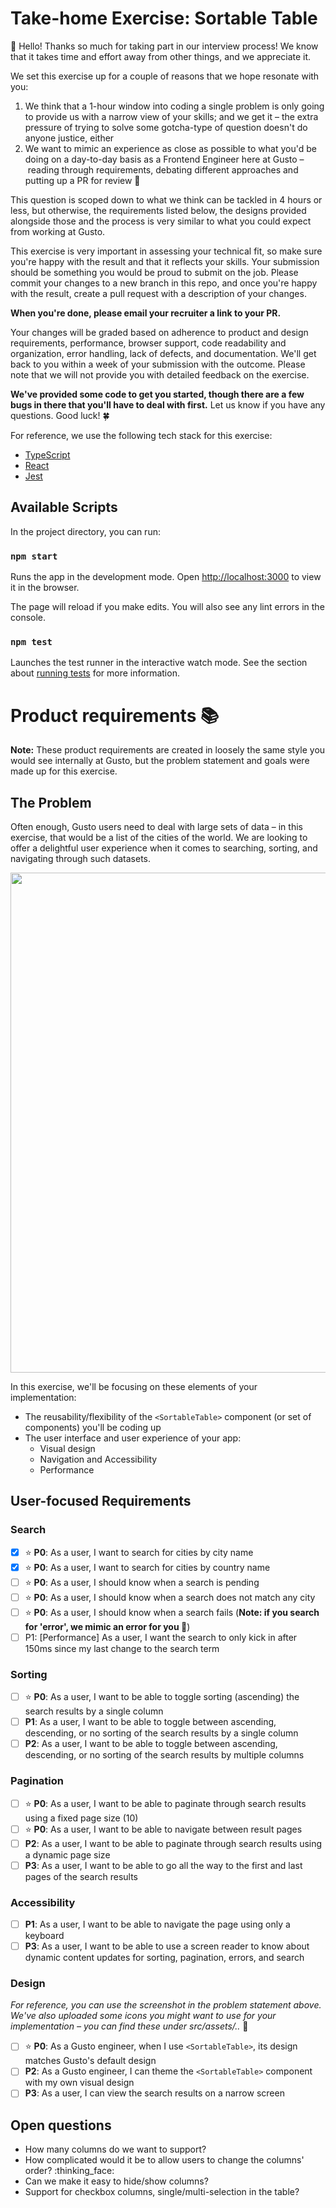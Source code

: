 # Take-home Exercise: Sortable Table

👋 Hello! Thanks so much for taking part in our interview process! We know that it takes time and effort away from other things, and we appreciate it.

We set this exercise up for a couple of reasons that we hope resonate with you:
1. We think that a 1-hour window into coding a single problem is only going to provide us with a narrow view of your skills; and we get it – the extra pressure of trying to solve some gotcha-type of question doesn't do anyone justice, either
2. We want to mimic an experience as close as possible to what you'd be doing on a day-to-day basis as a Frontend Engineer here at Gusto – reading through requirements, debating different approaches and putting up a PR for review 🙌

This question is scoped down to what we think can be tackled in 4 hours or less, but otherwise, the requirements listed below, the designs provided alongside those and the process is very similar to what you could expect from working at Gusto.

This exercise is very important in assessing your technical fit, so make sure you're happy with the result and that it reflects your skills. Your submission should be something you would be proud to submit on the job. Please commit your changes to a new branch in this repo, and once you're happy with the result, create a pull request with a description of your changes.

**When you're done, please email your recruiter a link to your PR.**

Your changes will be graded based on adherence to product and design requirements, performance, browser support, code readability and organization, error handling, lack of defects, and documentation. We'll get back to you within a week of your submission with the outcome. Please note that we will not provide you with detailed feedback on the exercise.

**We've provided some code to get you started, though there are a few bugs in there that you'll have to deal with first.** Let us know if you have any questions. Good luck! 🍀

For reference, we use the following tech stack for this exercise:
* [TypeScript](https://www.typescriptlang.org)
* [React](https://reactjs.org)
* [Jest](https://jestjs.io)

## Available Scripts

In the project directory, you can run:

### `npm start`

Runs the app in the development mode.
Open [http://localhost:3000](http://localhost:3000) to view it in the browser.

The page will reload if you make edits.
You will also see any lint errors in the console.

### `npm test`

Launches the test runner in the interactive watch mode.
See the section about [running tests](https://facebook.github.io/create-react-app/docs/running-tests) for more information.

# Product requirements :books:

**Note:** These product requirements are created in loosely the same style you would see internally at Gusto, but the problem statement and goals were made up for this exercise.

## The Problem
Often enough, Gusto users need to deal with large sets of data – in this exercise, that would be a list of the cities of the world.
We are looking to offer a delightful user experience when it comes to searching, sorting, and navigating through such datasets.

<img src="https://user-images.githubusercontent.com/9911645/171285680-74d420e9-faff-439d-929d-923f8b699c51.png" width="800px" />

In this exercise, we'll be focusing on these elements of your implementation:
* The reusability/flexibility of the `<SortableTable>` component (or set of components) you'll be coding up
* The user interface and user experience of your app:
  * Visual design
  * Navigation and Accessibility
  * Performance

## User-focused Requirements

### Search
* [x] :star: **P0**: As a user, I want to search for cities by city name
* [x] :star: **P0**: As a user, I want to search for cities by country name
* [ ] :star: **P0**: As a user, I should know when a search is pending
* [ ] :star: **P0**: As a user, I should know when a search does not match any city
* [ ] :star: **P0**: As a user, I should know when a search fails (**Note: if you search for 'error', we mimic an error for you :raised_hands:**)
* [ ] P1: [Performance] As a user, I want the search to only kick in after 150ms since my last change to the search term

### Sorting
* [ ] :star: **P0**: As a user, I want to be able to toggle sorting (ascending) the search results by a single column
* [ ] **P1**: As a user, I want to be able to toggle between ascending, descending, or no sorting of the search results by a single column
* [ ] **P2**: As a user, I want to be able to toggle between ascending, descending, or no sorting of the search results by multiple columns

### Pagination
* [ ] :star: **P0**: As a user, I want to be able to paginate through search results using a fixed page size (10)
* [ ] :star: **P0**: As a user, I want to be able to navigate between result pages
* [ ] **P2**: As a user, I want to be able to paginate through search results using a dynamic page size
* [ ] **P3**: As a user, I want to be able to go all the way to the first and last pages of the search results

### Accessibility
* [ ] **P1**: As a user, I want to be able to navigate the page using only a keyboard
* [ ] **P3**: As a user, I want to be able to use a screen reader to know about dynamic content updates for sorting, pagination, errors, and search

### Design

*For reference, you can use the screenshot in the problem statement above. We've also uploaded some icons you might want to use for your implementation – you can find these under src/assets/..* :pray:

* [ ] :star: **P0**: As a Gusto engineer, when I use `<SortableTable>`, its design matches Gusto's default design
* [ ] **P2**: As a Gusto engineer, I can theme the `<SortableTable>` component with my own visual design
* [ ] **P3**: As a user, I can view the search results on a narrow screen

## Open questions

* How many columns do we want to support?
* How complicated would it be to allow users to change the columns' order? :thinking_face:
* Can we make it easy to hide/show columns?
* Support for checkbox columns, single/multi-selection in the table?
